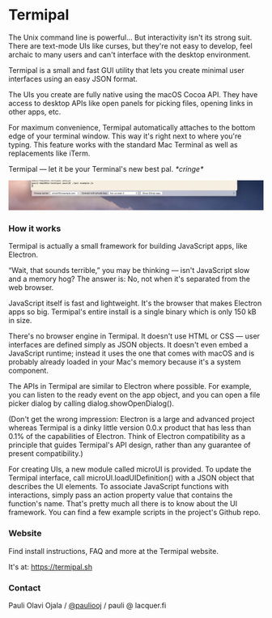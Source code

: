 # Termipal

The Unix command line is powerful... But interactivity isn't its strong suit. There are text-mode UIs like curses, but they're not easy to develop, feel archaic to many users and can't interface with the desktop environment.

Termipal is a small and fast GUI utility that lets you create minimal user interfaces using an easy JSON format.

The UIs you create are fully native using the macOS Cocoa API. They have access to desktop APIs like open panels for picking files, opening links in other apps, etc.

For maximum convenience, Termipal automatically attaches to the bottom edge of your terminal window. This way it's right next to where you're typing. This feature works with the standard Mac Terminal as well as replacements like iTerm.

Termipal — let it be your Terminal's new best pal. *&ast;cringe&ast;*

![Screenshot](docs/termipal-example2.png)

### How it works

Termipal is actually a small framework for building JavaScript apps, like Electron.

“Wait, that sounds terrible,” you may be thinking — isn't JavaScript slow and a memory hog? 
The answer is: No, not when it's separated from the web browser.

JavaScript itself is fast and lightweight. It's the browser that makes Electron apps so big. 
Termipal's entire install is a single binary which is only 150 kB in size.

There's no browser engine in Termipal. It doesn't use HTML or CSS — user interfaces are defined simply as JSON objects. It doesn't even embed a JavaScript runtime; instead it uses the one that comes with macOS and is probably already loaded in your Mac's memory because it's a system component.

The APIs in Termipal are similar to Electron where possible. For example, you can listen to the ready event on the app object, and you can open a file picker dialog by calling dialog.showOpenDialog().

(Don't get the wrong impression: Electron is a large and advanced project whereas Termipal is a dinky little version 0.0.x product that has less than 0.1% of the capabilities of Electron. Think of Electron compatibility as a principle that guides Termipal's API design, rather than any guarantee of present compatibility.)

For creating UIs, a new module called microUI is provided. To update the Termipal interface, call microUI.loadUIDefinition() with a JSON object that describes the UI elements. To associate JavaScript functions with interactions, simply pass an action property value that contains the function's name. That's pretty much all there is to know about the UI framework. You can find a few example scripts in the project's Github repo.

### Website

Find install instructions, FAQ and more at the Termipal website.

It's at: https://termipal.sh

### Contact

Pauli Olavi Ojala / [@pauliooj](https://twitter.com/pauliooj) / pauli @ lacquer.fi
